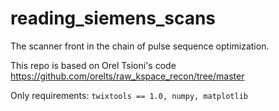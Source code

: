 # reading_siemens_scans

The scanner front in the chain of pulse sequence optimization.

This repo is based on Orel Tsioni's code
https://github.com/orelts/raw_kspace_recon/tree/master

Only requirements:
`twixtools == 1.0, numpy, matplotlib`